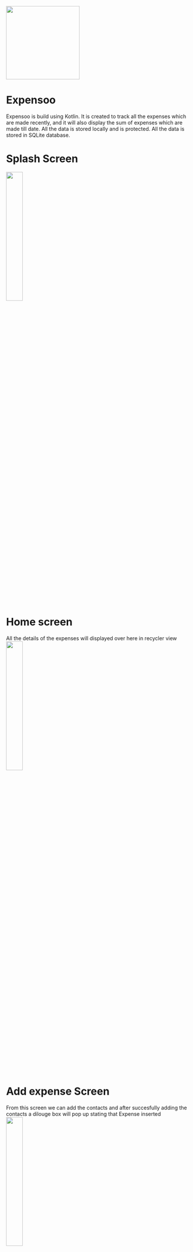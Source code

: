 <img src="https://user-images.githubusercontent.com/83533427/165739375-5d1d5fd1-1c2b-4981-bf4b-35f0303174e8.jpg" width="200" height="200">

# Expensoo 

Expensoo is build using Kotlin. It is created to track all the expenses which are made recently, and it will also display the sum of expenses which are made till date. All the data is stored locally and is protected. All the data is stored in SQLite database.

# Splash Screen
<img src="https://user-images.githubusercontent.com/83533427/165740295-16a91bd4-7010-4d6e-b56c-cfff29fb2fb4.jpeg" width="30%" height="30%">

# Home screen
All the details of the expenses will displayed over here in recycler view
<img src="https://user-images.githubusercontent.com/83533427/165740282-71bd751d-1fb5-46de-a165-cc896932642c.jpeg" width="30%" height="30%">

# Add expense Screen
From this screen we can add the contacts and after succesfully adding the contacts a dilouge box will pop up stating that Expense inserted
<img src="https://user-images.githubusercontent.com/83533427/165740291-a4c76030-6ca1-4542-891a-fa5f0af08287.jpeg" width="30%" height="30%">
